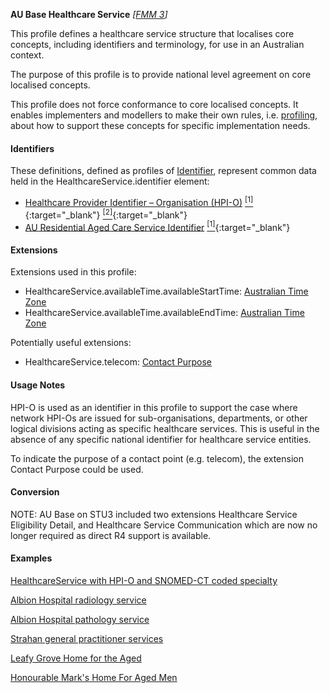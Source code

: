 **AU Base Healthcare Service** *[[FMM 3](guidance.html)]*

This profile defines a healthcare service structure that localises core concepts, including identifiers and terminology, for use in an Australian context.

The purpose of this profile is to provide national level agreement on core localised concepts. 

This profile does not force conformance to core localised concepts. It enables implementers and modellers to make their own rules, i.e. [profiling](http://hl7.org/fhir/profiling.html), about how to support these concepts for specific implementation needs.


#### Identifiers

These definitions, defined as profiles of [Identifier](http://hl7.org/fhir/R4/datatypes.html#Identifier), represent common data held in the HealthcareService.identifier element:
* [Healthcare Provider Identifier – Organisation (HPI-O)](StructureDefinition-au-hpio.html) [<sup>[1]</sup>](http://ns.electronichealth.net.au/id/hi/hpio/1.0/index.html){:target="_blank"} [<sup>[2]</sup>](http://meteor.aihw.gov.au/content/index.phtml/itemId/426830){:target="_blank"}
* [AU Residential Aged Care Service Identifier](StructureDefinition-au-residentialagedcareserviceidentifier.html) [<sup>[1]</sup>](http://ns.electronichealth.net.au/id/residential-aged-care-service-id){:target="_blank"}


#### Extensions

Extensions used in this profile:
* HealthcareService.availableTime.availableStartTime: [Australian Time Zone](StructureDefinition-au-timezone.html)
* HealthcareService.availableTime.availableEndTime: [Australian Time Zone](StructureDefinition-au-timezone.html)

Potentially useful extensions:
* HealthcareService.telecom: [Contact Purpose](StructureDefinition-contact-purpose.html)

#### Usage Notes

HPI-O is used as an identifier in this profile to support the case where network HPI-Os are issued for sub-organisations, departments, or other logical divisions acting as specific healthcare services. This is useful in the absence of any specific national identifier for healthcare service entities.

To indicate the purpose of a contact point (e.g. telecom), the extension Contact Purpose could be used.


#### Conversion

NOTE: AU Base on STU3 included two extensions Healthcare Service Eligibility Detail, and Healthcare Service Communication which are now no longer required as direct R4 support is available.


#### Examples

[HealthcareService with HPI-O and SNOMED-CT coded specialty](HealthcareService-example0.html)

[Albion Hospital radiology service](HealthcareService-example1.html)

[Albion Hospital pathology service](HealthcareService-example2.html)

[Strahan general practitioner services](HealthcareService-example3.html)

[Leafy Grove Home for the Aged](HealthcareService-example4.html)

[Honourable Mark's Home For Aged Men](HealthcareService-example5.html)